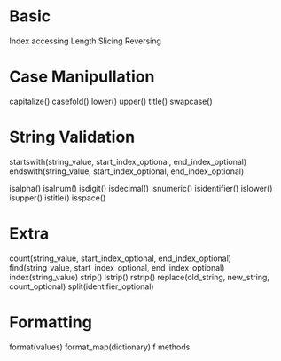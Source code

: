 # Basic

Index accessing
Length
Slicing
Reversing

# Case Manipullation

capitalize()
casefold()
lower()
upper()
title()
swapcase()


# String Validation

startswith(string_value, start_index_optional, end_index_optional)
endswith(string_value, start_index_optional, end_index_optional)

isalpha()
isalnum()
isdigit()
isdecimal()
isnumeric()
isidentifier()
islower()
isupper()
istitle()
isspace()


# Extra

count(string_value, start_index_optional, end_index_optional)
find(string_value, start_index_optional, end_index_optional)
index(string_value)
strip()
lstrip()
rstrip()
replace(old_string, new_string, count_optional)
split(identifier_optional)


# Formatting

format(values)
format_map(dictionary)
f methods


